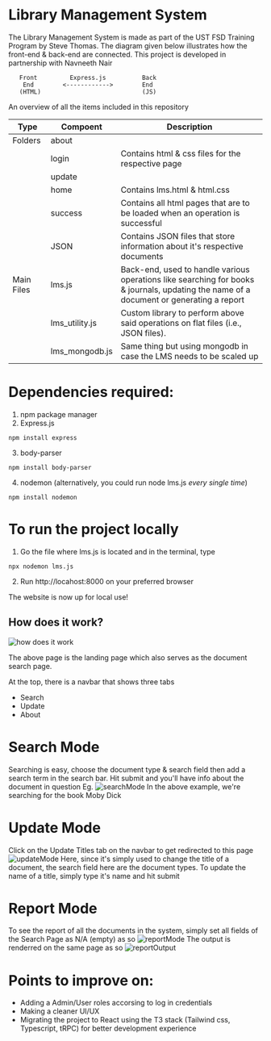 # Library Management System

The Library Management System is made as part of the UST FSD Training Program by Steve Thomas. The diagram given below illustrates how the front-end & back-end are connected. This project is developed in partnership with Navneeth Nair
    
       Front         Express.js          Back     
        End        <------------>        End      
       (HTML)                            (JS)   
  An overview of all the items included in this repository
  
  | Type | Compoent | Description | 
  |------------|------------|------------|
  | Folders | about   |                             |
  |         | login   |                  Contains html & css files for the respective page            |
  |         | update  |                                                                               |
  | | home | Contains lms.html & html.css |
  |         | success | Contains all html pages that are to be loaded when an operation is successful |
  |         | JSON    | Contains JSON files that store information about it's respective documents |
  | Main Files  | lms.js | Back-end, used to handle various operations like searching for books & journals, updating the name of a document or generating a report |
  |         | lms_utility.js | Custom library to perform above said operations on flat files (i.e., JSON files). |
  |        | lms_mongodb.js | Same thing but using mongodb in case the LMS needs to be scaled up  |
  
 # Dependencies required: 
  1) npm package manager
  2) Express.js
  ```
  npm install express
  ```
  3) body-parser
  ```
  npm install body-parser
  ```
  4) nodemon (alternatively, you could run node lms.js *every single time*)
  ```
  npm install nodemon 
  ```
  
# To run the project locally
1) Go the file where lms.js is located and in the terminal, type
```
npx nodemon lms.js
```
2) Run http://locahost:8000 on your preferred browser

The website is now up for local use!

## How does it work?
![how does it work](https://github.com/Flame338/lms-project/assets/79010252/c2e7cd8f-a185-4b2c-a13a-c9c9045e4a7d)

The above page is the landing page which also serves as the document search page. 

At the top, there is a navbar that shows three tabs
- Search
- Update
- About

# Search Mode
Searching is easy, choose the document type & search field then add a search term in the search bar. Hit submit and you'll have info about the document in question
Eg. ![searchMode](https://github.com/Flame338/lms-project/assets/79010252/4b4d7e90-eca5-463e-bc04-64aaf4220f3c)
In the above example, we're searching for the book Moby Dick

# Update Mode
Click on the Update Titles tab on the navbar to get redirected to this page
![updateMode](https://github.com/Flame338/lms-project/assets/79010252/bcec0b6f-1f1d-4cf1-9c42-6b7ce759828f)
Here, since it's simply used to change the title of a document, the search field here are the document types. To update the name of a title, simply type it's name and hit submit

# Report Mode
To see the report of all the documents in the system, simply set all fields of the Search Page as N/A (empty) as so
![reportMode](https://github.com/Flame338/lms-project/assets/79010252/6c231da6-8675-4590-abc5-af2daf597343)
The output is renderred on the same page as so
![reportOutput](https://github.com/Flame338/lms-project/assets/79010252/3050d37e-e539-42c1-8228-8bb558306895)

# Points to improve on:
- Adding a Admin/User roles accorsing to log in credentials
- Making a cleaner UI/UX
- Migrating the project to React using the T3 stack (Tailwind css, Typescript, tRPC) for better development experience
